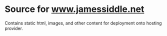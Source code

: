# Source for www.jamessiddle.net
Contains static html, images, and other content for deployment onto hosting provider.
